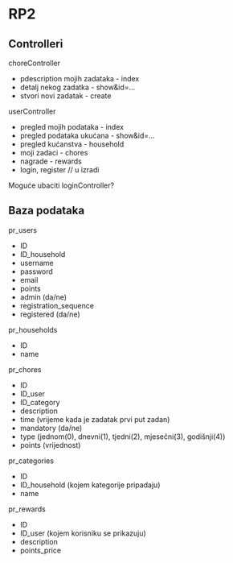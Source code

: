# RP2
## Controlleri
choreController
* pdescription mojih zadataka - index
* detalj nekog zadatka - show&id=...
* stvori novi zadatak - create

userController
* pregled mojih podataka - index
* pregled podataka ukućana - show&id=...
* pregled kućanstva - household
* moji zadaci - chores
* nagrade - rewards
* login, register // u izradi

Moguće ubaciti loginController?

## Baza podataka

pr_users
* ID
* ID_household
* username
* password
* email
* points
* admin (da/ne)
* registration_sequence
* registered (da/ne)

pr_households
* ID
* name

pr_chores
* ID
* ID_user
* ID_category
* description
* time (vrijeme kada je zadatak prvi put zadan)
* mandatory (da/ne)
* type (jednom(0), dnevni(1), tjedni(2), mjesečni(3), godišnji(4))
* points (vrijednost)

pr_categories
* ID
* ID_household (kojem kategorije pripadaju)
* name

pr_rewards
* ID
* ID_user (kojem korisniku se prikazuju)
* description
* points_price
